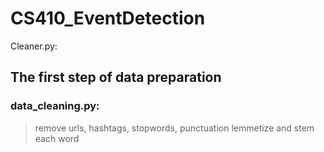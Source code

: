 # CS410_EventDetection

Cleaner.py: 


## The first step of data preparation
### data_cleaning.py: 
> remove urls, hashtags, stopwords, punctuation
> lemmetize and stem each word
### 